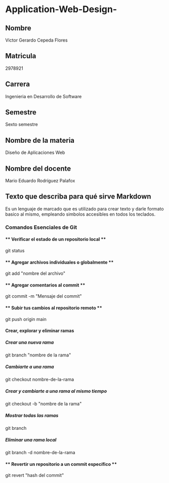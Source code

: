 # Application-Web-Design-

## Nombre
Victor Gerardo Cepeda Flores

## Matricula
2978921

## Carrera
Ingenieria en Desarrollo de Software

## Semestre
Sexto semestre

## Nombre de la materia
Diseño de Aplicaciones Web

## Nombre del docente
Mario Eduardo Rodríguez Palafox

## Texto que describa para qué sirve Markdown
Es un lenguaje de marcado que es utilizado para crear texto y darle formato basico al mismo, empleando simbolos accesibles en todos los teclados.

### Comandos Esenciales de Git

#### **	Verificar el estado de un repositorio local **
git status

#### ** Agregar archivos individuales o globalmente **
git add "nombre del archivo"

#### ** Agregar comentarios al commit **
git commit -m "Mensaje del commit"

#### ** Subir tus cambios al repositorio remoto **
git push origin main

#### Crear, explorar y eliminar ramas

##### Crear una nueva rama
git branch "nombre de la rama"

##### Cambiarte a una rama
git checkout nombre-de-la-rama

##### Crear y cambiarte a una rama al mismo tiempo
git checkout -b "nombre de la rama"

##### Mostrar todas las ramas
git branch

##### Eliminar una rama local
git branch -d nombre-de-la-rama

#### ** Revertir un repositorio a un commit específico **
git revert "hash del commit"